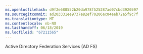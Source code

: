 ```yaml
---
ms.openlocfilehash: d9f2e680552b20da978f525287ad07cbd3920597
ms.sourcegitcommit: ad203331ee9737e82ef70206ac04eeb72a5f9c7f
ms.translationtype: MT
ms.contentlocale: nb-NO
ms.lasthandoff: 06/18/2019
ms.locfileid: "67211565"
---
```

Active Directory Federation Services (AD FS)
